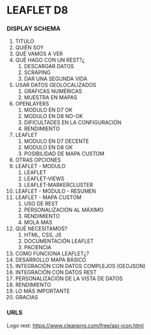 # LEAFLET D8 #



### DISPLAY SCHEMA ###

1. TITULO
2. QUIÉN SOY
3. QUÉ VAMOS A VER
4. QUÉ HAGO CON UN REST?¿
    1. DESCARGAR DATOS
    2. SCRAPING
    3. DAR UNA SEGUNDA VIDA
5. USAR DATOS GEOLOCALIZADOS
    1. GRAFICAS NUMÉRICAS
    2. MUESTRA EN MAPAS
6. OPENLAYERS
    1. MODULO EN D7 OK
    2. MODULO EN D8 NO-OK
    3. DIFICULTADES EN LA CONFIGURACIÓN
    4. RENDIMIENTO
7. LEAFLET
    1. MODULO EN D7 DECENTE
    2. MODULO EN D8 OK
    3. POSIBILIDAD DE MAPA CUSTOM
8. OTRAS OPCIONES
9. LEAFLET - MODULO
    1. LEAFLET
    2. LEAFLET-VIEWS
    3. LEAFLET-MARKERCLUSTER
10. LEAFLET - MODULO - RESUMEN
11. LEAFLET - MAPA CUSTOM
    1. USO DE REST
    2. PERSONALIZACIÓN AL MÁXIMO
    3. RENDIMIENTO
    4. MOLA MAS
12. QUÉ NECESITAMOS?
    1. HTML, CSS, JS
    2. DOCUMENTACIÓN LEAFLET
    3. PACIENCIA
13. COMO FUNCIONA LEAFLET¿?
14. DESARROLLO MAPA BÁSICO
15. INTEGRACIÓN CON DATOS COMPLEJOS (GEOJSON)
15. INTEGRACIÓN CON DATOS REST
16. PERSONALIZACIÓN DE LA VISTA DE DATOS
17. RENDIMIENTO
18. LO MÁS IMPORTANTE
19. GRACIAS


### URLS

Logo rest: https://www.cleanpng.com/free/api-icon.html
